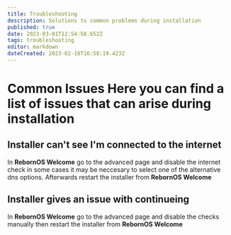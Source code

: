 ```yaml
---
title: Troubleshooting
description: Solutions to common problems during installation
published: true
date: 2023-03-01T12:54:58.652Z
tags: troubleshooting
editor: markdown
dateCreated: 2023-02-18T16:58:19.423Z
---
```


# Common Issues Here you can find a list of issues that can arise during installation 


## Installer can't see I'm connected to the internet

In **RebornOS Welcome** go to the advanced page and disable the internet check in some cases it may be neccesary to select one of the alternative dns options. Afterwards restart the installer from **RebornOS Welcome**

## Installer gives an issue with continueing

In **RebornOS Welcome** go to the advanced page and disable the checks manually then restart the installer from **RebornOS Welcome**

#